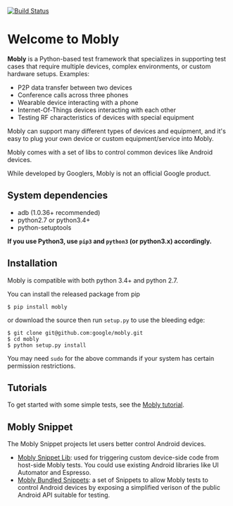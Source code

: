 [![Build Status](https://travis-ci.org/google/mobly.svg?branch=master)](https://travis-ci.org/google/mobly)

# Welcome to Mobly

**Mobly** is a Python-based test framework that specializes in supporting test
cases that require multiple devices, complex environments, or custom hardware
setups. Examples:

*   P2P data transfer between two devices
*   Conference calls across three phones
*   Wearable device interacting with a phone
*   Internet-Of-Things devices interacting with each other
*   Testing RF characteristics of devices with special equipment

Mobly can support many different types of devices and equipment, and it's easy
to plug your own device or custom equipment/service into Mobly.

Mobly comes with a set of libs to control common devices like Android devices.

While developed by Googlers, Mobly is not an official Google product.

## System dependencies
  - adb (1.0.36+ recommended)
  - python2.7 or python3.4+
  - python-setuptools

**If you use Python3, use `pip3` and `python3` (or python3.x) accordingly.**

## Installation

Mobly is compatible with both python 3.4+ and python 2.7.

You can install the released package from pip

```
$ pip install mobly
```

or download the source then run `setup.py` to use the bleeding edge:

```
$ git clone git@github.com:google/mobly.git
$ cd mobly
$ python setup.py install
```

You may need `sudo` for the above commands if your system has certain permission
restrictions.

## Tutorials
To get started with some simple tests, see the [Mobly tutorial](https://github.com/google/mobly/wiki/Getting-Started-with-Mobly).

## Mobly Snippet
The Mobly Snippet projects let users better control Android devices.

* [Mobly Snippet Lib](https://github.com/google/mobly-snippet-lib): used for
triggering custom device-side code from host-side Mobly tests. You could use existing
Android libraries like UI Automator and Espresso.
* [Mobly Bundled Snippets](https://github.com/google/mobly-bundled-snippets): a set
of Snippets to allow Mobly tests to control Android devices by exposing a simplified
verison of the public Android API suitable for testing.
